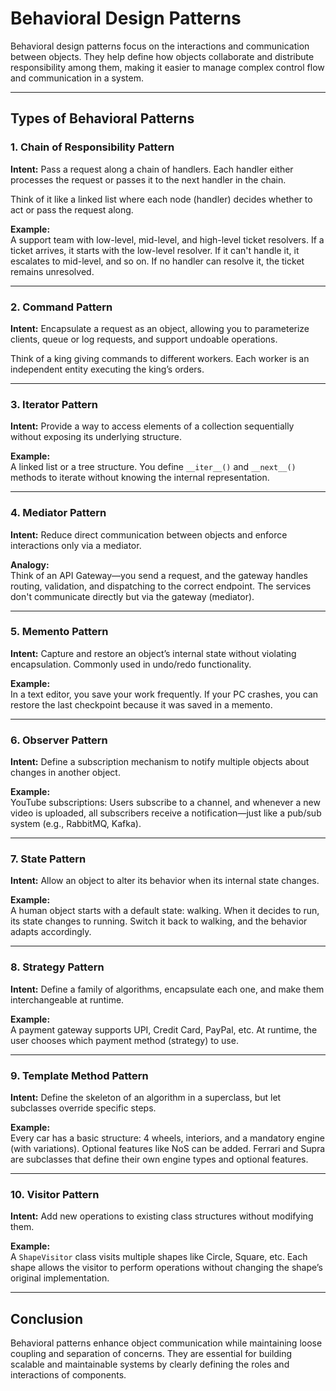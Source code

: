 # Behavioral Design Patterns

Behavioral design patterns focus on the interactions and communication between objects. They help define how objects collaborate and distribute responsibility among them, making it easier to manage complex control flow and communication in a system.

---

## Types of Behavioral Patterns

### 1. Chain of Responsibility Pattern
**Intent:** Pass a request along a chain of handlers. Each handler either processes the request or passes it to the next handler in the chain.

Think of it like a linked list where each node (handler) decides whether to act or pass the request along.

**Example:**  
A support team with low-level, mid-level, and high-level ticket resolvers. If a ticket arrives, it starts with the low-level resolver. If it can't handle it, it escalates to mid-level, and so on. If no handler can resolve it, the ticket remains unresolved.

---

### 2. Command Pattern
**Intent:** Encapsulate a request as an object, allowing you to parameterize clients, queue or log requests, and support undoable operations.

Think of a king giving commands to different workers. Each worker is an independent entity executing the king’s orders.

---

### 3. Iterator Pattern
**Intent:** Provide a way to access elements of a collection sequentially without exposing its underlying structure.

**Example:**  
A linked list or a tree structure. You define `__iter__()` and `__next__()` methods to iterate without knowing the internal representation.

---

### 4. Mediator Pattern
**Intent:** Reduce direct communication between objects and enforce interactions only via a mediator.

**Analogy:**  
Think of an API Gateway—you send a request, and the gateway handles routing, validation, and dispatching to the correct endpoint. The services don't communicate directly but via the gateway (mediator).

---

### 5. Memento Pattern
**Intent:** Capture and restore an object’s internal state without violating encapsulation. Commonly used in undo/redo functionality.

**Example:**  
In a text editor, you save your work frequently. If your PC crashes, you can restore the last checkpoint because it was saved in a memento.

---

### 6. Observer Pattern
**Intent:** Define a subscription mechanism to notify multiple objects about changes in another object.

**Example:**  
YouTube subscriptions: Users subscribe to a channel, and whenever a new video is uploaded, all subscribers receive a notification—just like a pub/sub system (e.g., RabbitMQ, Kafka).

---

### 7. State Pattern
**Intent:** Allow an object to alter its behavior when its internal state changes.

**Example:**  
A human object starts with a default state: walking. When it decides to run, its state changes to running. Switch it back to walking, and the behavior adapts accordingly.

---

### 8. Strategy Pattern
**Intent:** Define a family of algorithms, encapsulate each one, and make them interchangeable at runtime.

**Example:**  
A payment gateway supports UPI, Credit Card, PayPal, etc. At runtime, the user chooses which payment method (strategy) to use.

---

### 9. Template Method Pattern
**Intent:** Define the skeleton of an algorithm in a superclass, but let subclasses override specific steps.

**Example:**  
Every car has a basic structure: 4 wheels, interiors, and a mandatory engine (with variations). Optional features like NoS can be added. Ferrari and Supra are subclasses that define their own engine types and optional features.

---

### 10. Visitor Pattern
**Intent:** Add new operations to existing class structures without modifying them.

**Example:**  
A `ShapeVisitor` class visits multiple shapes like Circle, Square, etc. Each shape allows the visitor to perform operations without changing the shape’s original implementation.

---

## Conclusion

Behavioral patterns enhance object communication while maintaining loose coupling and separation of concerns. They are essential for building scalable and maintainable systems by clearly defining the roles and interactions of components.
